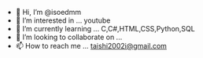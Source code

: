 - 👋 Hi, I’m @isoedmm
- 👀 I’m interested in ...  youtube
- 🌱 I’m currently learning ... C,C#,HTML,CSS,Python,SQL
- 💞️ I’m looking to collaborate on ...
- 📫 How to reach me ...  taishi2002i@gmail.com

<!---
isoedmm/isoedmm is a ✨ special ✨ repository because its `README.md` (this file) appears on your GitHub profile.
You can click the Preview link to take a look at your changes.
--->
